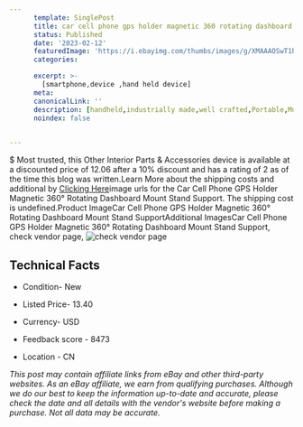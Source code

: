 ```yaml
---
      template: SinglePost
      title: car cell phone gps holder magnetic 360 rotating dashboard mount stand support
      status: Published
      date: '2023-02-12'
      featuredImage: 'https://i.ebayimg.com/thumbs/images/g/XMAAAOSwT1hjZJ2m/s-l225.jpg'
      categories: 

      excerpt: >-
        [smartphone,device ,hand held device]
      meta:
      canonicalLink: ''
      description: [handheld,industrially made,well crafted,Portable,Mobile,Compact,Convenient,Lightweight,Maneuverable,Man-portable,Miniature,Carriable,Hand-held,Light,Holdable,Transportable,Mobile device,Pocket-sized,On-the-go,Wireless,Cordless,Compact size,Convenient size, smartphone,device ,hand held device]
      noindex: false

        
---
```

$
    Most trusted, this Other Interior Parts & Accessories device is available at a discounted price of 12.06 after a 10% discount and has a rating of 2 as of the time this blog was written.Learn More about the shipping costs and additional by [Clicking Here](https://www.ebay.com/itm/144795148504?fits=Make%3AMercury&hash=item21b676a0d8%3Ag%3AXMAAAOSwT1hjZJ2m&mkevt=1&mkcid=1&mkrid=711-53200-19255-0&campid=%253CePNCampaignId%253E&customid=%253CreferenceId%253E&toolid=10049)image urls for the Car Cell Phone GPS Holder Magnetic 360° Rotating Dashboard Mount Stand Support. The shipping cost is undefined.Product ImageCar Cell Phone GPS Holder Magnetic 360° Rotating Dashboard Mount Stand SupportAdditional ImagesCar Cell Phone GPS Holder Magnetic 360° Rotating Dashboard Mount Stand Support, check vendor page, ![check vendor page](https://origin-galleryplus.ebayimg.com/ws/web/144795148504_2_0_1/225x225.jpg,https://origin-galleryplus.ebayimg.com/ws/web/144795148504_3_0_1/225x225.jpg,https://origin-galleryplus.ebayimg.com/ws/web/144795148504_4_0_1/225x225.jpg,https://origin-galleryplus.ebayimg.com/ws/web/144795148504_5_0_1/225x225.jpg,https://origin-galleryplus.ebayimg.com/ws/web/144795148504_6_0_1/225x225.jpg,https://origin-galleryplus.ebayimg.com/ws/web/144795148504_7_0_1/225x225.jpg,https://origin-galleryplus.ebayimg.com/ws/web/144795148504_8_0_1/225x225.jpg,https://origin-galleryplus.ebayimg.com/ws/web/144795148504_9_0_1/225x225.jpg,https://origin-galleryplus.ebayimg.com/ws/web/144795148504_10_0_1/225x225.jpg,https://origin-galleryplus.ebayimg.com/ws/web/144795148504_11_0_1/225x225.jpg,https://origin-galleryplus.ebayimg.com/ws/web/144795148504_12_0_1/225x225.jpg)
    
    

 ## Technical Facts 



     
      

 - Condition- New 


      

 - Listed Price- 13.40 


      

 - Currency- USD 


      

 - Feedback score - 8473 


      

 - Location - CN 


      
      

 *_This post may contain affiliate links from eBay and other third-party websites. As an eBay affiliate, we earn from qualifying purchases. Although we do our best to keep the information up-to-date and accurate, please check the date and all details with the vendor's website before making a purchase. Not all data may be accurate._*



    
    
    
    
    